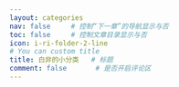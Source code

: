 ```yaml
---
layout: categories
nav: false     # 控制“下一章”的导航显示与否
toc: false     # 控制文章目录显示与否
icon: i-ri-folder-2-line
# You can custom title
title: 白非的小分类   # 标题
comment: false       # 是否开启评论区 
---
```

